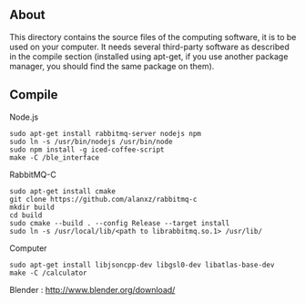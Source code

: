 ## About
This directory contains the source files of the computing software, it is to be used on your computer.
It needs several third-party software as described in the compile section (installed using apt-get, if you use another package manager, you should find the same package on them).

## Compile
Node.js

    sudo apt-get install rabbitmq-server nodejs npm
    sudo ln -s /usr/bin/nodejs /usr/bin/node
    sudo npm install -g iced-coffee-script
    make -C /ble_interface

RabbitMQ-C

    sudo apt-get install cmake
    git clone https://github.com/alanxz/rabbitmq-c
    mkdir build
    cd build
    sudo cmake --build . --config Release --target install
    sudo ln -s /usr/local/lib/<path to librabbitmq.so.1> /usr/lib/

Computer

    sudo apt-get install libjsoncpp-dev libgsl0-dev libatlas-base-dev
    make -C /calculator

Blender : http://www.blender.org/download/

